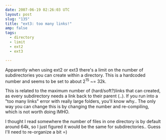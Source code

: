 ```yaml
---
date: 2007-06-19 02:26:03 UTC
layout: post
slug: "135"
title: "ext3: too many links!"
amp: false
tags:
  - directory
  - limit
  - ext2
  - ext3

---
```

<p>Apparently when using ext2 or ext3 there's a limit on the number of subdirectories you can create within a directory. This is a hardcoded number and seems to be set to about 2<sup>15</sup> ~= 32k.</p>

<p>This is related to the maximum number of (hard/soft?)links that can created, as every subdirectory needs a link back to their parent (..). If you run into a "too many links" error with really large folders, you'll know why.. The only way you can change this is by changing the number and re-compiling, which is not worth doing IMHO.</p>

<p>I thought I read somewhere the number of files in one directory is by default around 64k, so I just figured it would be the same for subdirectories.. Guess I'll need to re-organize a bit =)</p>

